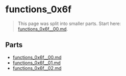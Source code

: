 # functions_0x6f

> This page was split into smaller parts. Start here: [functions_0x6f__00.md](functions_0x6f__00.md).

## Parts

- [functions_0x6f__00.md](functions_0x6f__00.md)
- [functions_0x6f__01.md](functions_0x6f__01.md)
- [functions_0x6f__02.md](functions_0x6f__02.md)
